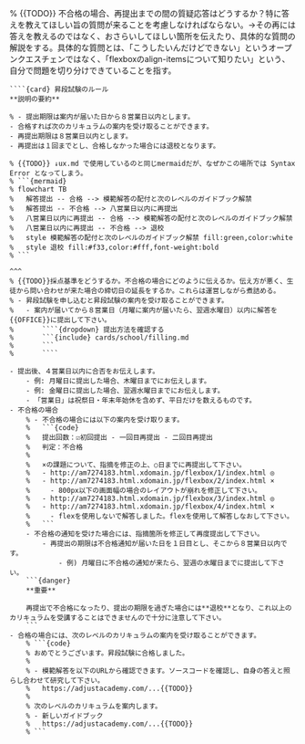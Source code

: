 % {{TODO}} 不合格の場合、再提出までの間の質疑応答はどうするか？特に答えを教えてほしい旨の質問が来ることを考慮しなければならない。→その再には答えを教えるのではなく、おさらいしてほしい箇所を伝えたり、具体的な質問の解説をする。具体的な質問とは、「こうしたいんだけどできない」というオープンクエスチェンではなく、「flexboxのalign-itemsについて知りたい」という、自分で問題を切り分けできていることを指す。
`````{div} taskcard
````{card} 昇段試験のルール
**説明の要約**

% - 提出期限は案内が届いた日から８営業日以内とします。
- 合格すれば次のカリキュラムの案内を受け取ることができます。
- 再提出期限は８営業日以内とします。
- 再提出は１回までとし、合格しなかった場合には退校となります。

% {{TODO}} ↓ux.md で使用しているのと同じmermaidだが、なぜかこの場所では Syntax Error となってしまう。
% ```{mermaid}
% flowchart TB
% 	解答提出 -- 合格 --> 模範解答の配付と次のレベルのガイドブック解禁
% 	解答提出 -- 不合格 --> 八営業日以内に再提出
% 	八営業日以内に再提出 -- 合格 --> 模範解答の配付と次のレベルのガイドブック解禁
% 	八営業日以内に再提出 -- 不合格 --> 退校
% 	style 模範解答の配付と次のレベルのガイドブック解禁 fill:green,color:white
% 	style 退校 fill:#f33,color:#fff,font-weight:bold
% ```

^^^
% {{TODO}}採点基準をどうするか。不合格の場合にどのように伝えるか。伝え方が悪く、生徒から問い合わせが来た場合の締切日の延長をするか。これらは運営しながら煮詰める。
% - 昇段試験を申し込むと昇段試験の案内を受け取ることができます。
% 	- 案内が届いてから８営業日（月曜に案内が届いたら、翌週水曜日）以内に解答を{{OFFICE}}に提出して下さい。
% 		````{dropdown} 提出方法を確認する
% 		```{include} cards/school/filling.md
% 		```
% 		````

- 提出後、４営業日以内に合否をお伝えします。
	- 例: 月曜日に提出した場合、木曜日までにお伝えします。
	- 例: 金曜日に提出した場合、翌週水曜日までにお伝えします。
	- 「営業日」は祝祭日・年末年始休を含めず、平日だけを数えるものです。
- 不合格の場合
	% - 不合格の場合には以下の案内を受け取ります。
	% 	```{code}
	% 	提出回数：☑初回提出 - 一回目再提出 - 二回目再提出
	% 	判定：不合格
	%
	% 	×の課題について、指摘を修正の上、○日までに再提出して下さい。
	% 	- http://am7274183.html.xdomain.jp/flexbox/1/index.html ◎
	% 	- http://am7274183.html.xdomain.jp/flexbox/2/index.html ×
	% 	  - 800px以下の画面幅の場合のレイアウトが崩れを修正して下さい。
	% 	- http://am7274183.html.xdomain.jp/flexbox/3/index.html ◎
	% 	- http://am7274183.html.xdomain.jp/flexbox/4/index.html ×
	% 	  - flexを使用しないで解答しました。flexを使用して解答しなおして下さい。
	% 	```
	- 不合格の通知を受けた場合には、指摘箇所を修正して再度提出して下さい。
		- 再提出の期限は不合格通知が届いた日を１日目とし、そこから８営業日以内です。
			- 例) 月曜日に不合格の通知が来たら、翌週の水曜日までに提出して下さい。
	```{danger}
	**重要**

	再提出で不合格になったり、提出の期限を過ぎた場合には**退校**となり、これ以上のカリキュラムを受講することはできませんので十分に注意して下さい。
	```
- 合格の場合には、次のレベルのカリキュラムの案内を受け取ることができます。
	% ```{code}
	% おめでとうございます。昇段試験に合格しました。
	%
	% - 模範解答を以下のURLから確認できます。ソースコードを確認し、自身の答えと照らし合わせて研究して下さい。
	% 	https://adjustacademy.com/...{{TODO}}
	%
	% 次のレベルのカリキュラムを案内します。
	% - 新しいガイドブック
	% 	https://adjustacademy.com/...{{TODO}}
	% ```
`````
